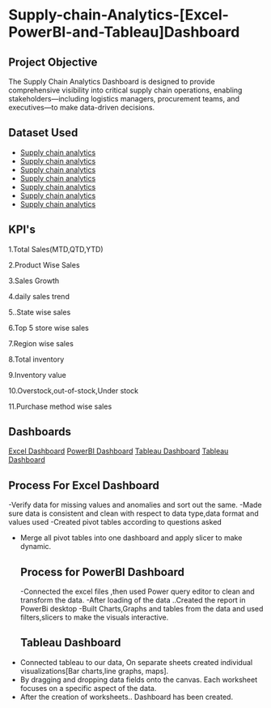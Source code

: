 # Supply-chain-Analytics-[Excel-PowerBI-and-Tableau]Dashboard
## Project Objective
The Supply Chain Analytics Dashboard is designed to provide comprehensive visibility into critical supply chain operations, enabling stakeholders—including logistics managers, procurement teams, and executives—to make data-driven decisions.
## Dataset Used
- <a href="https://github.com/Mona-gracy7/Data-Analysis-Dashboard/blob/main/4_5_4_CALENDAR.xlsx">Supply chain analytics</a>
- <a href="https://github.com/Mona-gracy7/Data-Analysis-Dashboard/blob/main/D_CUSTOMER.xlsx">Supply chain analytics</a>
- <a href="https://github.com/Mona-gracy7/Data-Analysis-Dashboard/blob/main/D_GEOJSON_US_COUNTIES.xlsx"> Supply chain analytics</a>
- <a href="https://github.com/Mona-gracy7/Data-Analysis-Dashboard/blob/main/D_PRODUCT.xlsx">Supply chain analytics</a>
- <a href="https://github.com/Mona-gracy7/Data-Analysis-Dashboard/blob/main/D_STORE.xlsx">Supply chain analytics</a>
- <a href="https://github.com/Mona-gracy7/Data-Analysis-Dashboard/blob/main/F_INVENTORY_ADJUSTED.xlsx">Supply chain analytics</a>
- <a href="https://github.com/Mona-gracy7/Data-Analysis-Dashboard/blob/main/F_POINT_OF_SALE.xlsx">Supply chain analytics</a>
## KPI's
1.Total Sales(MTD,QTD,YTD)

2.Product Wise Sales

3.Sales Growth

4.daily sales trend

5..State wise sales

6.Top 5 store wise sales

7.Region wise sales

8.Total inventory

9.Inventory value

10.Overstock,out-of-stock,Under stock

11.Purchase method wise sales
## Dashboards
<a href="https://github.com/Mona-gracy7/Data-Analysis-Dashboard/blob/main/Screenshot%202025-09-02%20014246.png">Excel Dashboard</a>
<a href="https://github.com/Mona-gracy7/Data-Analysis-Dashboard/blob/main/Screenshot%202025-05-15%20214043.png">PowerBI Dashboard</a>
<a href="https://github.com/Mona-gracy7/Data-Analysis-Dashboard/blob/main/Screenshot%202025-05-15%20214341.png">Tableau Dashboard</a>
<a href="https://github.com/Mona-gracy7/Data-Analysis-Dashboard/blob/main/Screenshot%202025-05-15%20214532.png">Tableau Dashboard</a>
## Process For Excel Dashboard
-Verify data for missing values and anomalies and sort out the same.
-Made sure data is consistent and clean with respect to data type,data format and values used
-Created pivot tables according to questions asked
- Merge all pivot tables into one dashboard and apply slicer to make dynamic.
  ## Process for PowerBI Dashboard
  -Connected the excel files ,then used Power query editor to clean and transform the data.
  -After loading of the data ..Created the report in PowerBi desktop
  -Built Charts,Graphs and tables from the data and used filters,slicers to make the visuals interactive.
  ## Tableau Dashboard
-  Connected tableau to our data, On separate sheets created individual visualizations[Bar charts,line graphs, maps].
-  By dragging and dropping data fields onto the canvas. Each worksheet focuses on a specific aspect of the data.
-  After the creation of worksheets.. Dashboard has been created.
  
  
